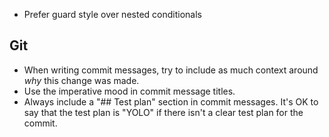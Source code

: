 - Prefer guard style over nested conditionals

## Git

- When writing commit messages, try to include as much context around _why_ this change was made.
- Use the imperative mood in commit message titles.
- Always include a "## Test plan" section in commit messages. It's OK to say that the test plan is "YOLO" if there isn't a clear test plan for the commit.
